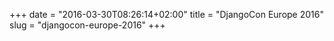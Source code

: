 +++
date = "2016-03-30T08:26:14+02:00"
title = "DjangoCon Europe 2016"
slug = "djangocon-europe-2016"
+++
